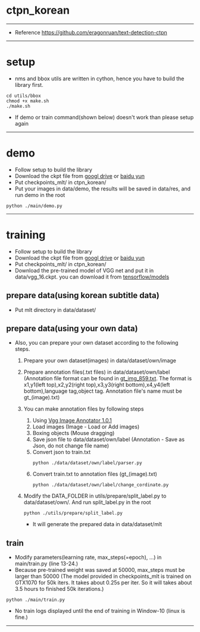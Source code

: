 # ctpn_korean

***
- Reference <https://github.com/eragonruan/text-detection-ctpn>
***
# setup
- nms and bbox utils are written in cython, hence you have to build the library first.
```shell
cd utils/bbox
chmod +x make.sh
./make.sh
```
- If demo or train command(shown below) doesn't work than please setup again
***
# demo
- Follow setup to build the library 
- Download the ckpt file from [googl drive](https://drive.google.com/file/d/1HcZuB_MHqsKhKEKpfF1pEU85CYy4OlWO/view?usp=sharing) or [baidu yun](https://pan.baidu.com/s/1BNHt_9fiqRPGmEXPaxaFXw)
- Put checkpoints_mlt/ in ctpn_korean/
- Put your images in data/demo, the results will be saved in data/res, and run demo in the root 
```shell
python ./main/demo.py
```
***
# training
- Follow setup to build the library 
- Download the ckpt file from [googl drive](https://drive.google.com/file/d/1HcZuB_MHqsKhKEKpfF1pEU85CYy4OlWO/view?usp=sharing) or [baidu yun](https://pan.baidu.com/s/1BNHt_9fiqRPGmEXPaxaFXw)
- Put checkpoints_mlt/ in ctpn_korean/
- Download the pre-trained model of VGG net and put it in data/vgg_16.ckpt. you can download it from [tensorflow/models](https://github.com/tensorflow/models/tree/1af55e018eebce03fb61bba9959a04672536107d/research/slim)

## prepare data(using korean subtitle data)
- Put mlt directory in data/dataset/

## prepare data(using your own data)
- Also, you can prepare your own dataset according to the following steps. 
    1. Prepare your own dataset(images) in data/dataset/own/image
    2. Prepare annotation files(.txt files) in data/dataset/own/label (Annotation file format can be found in [gt_img_859.txt](https://github.com/HONUBIN/ctpn_korean/tree/master/data/readme/gt_img_859.txt). The format is x1,y1(left top),x2,y2(right top),x3,y3(right bottom),x4,y4(left bottom),language tag,object tag. Annotation file's name must be gt_(image).txt)
    3. You can make annotation files by following steps
        1. Using [Vgg Image Annotator 1.0.1](https://www.robots.ox.ac.uk/~vgg/software/via/via-1.0.1.html)
        2. Load images (Image - Load or Add images)
        3. Boxing objects (Mouse dragging)
        4. Save json file to data/dataset/own/label (Annotation - Save as Json, do not change file name)
        5. Convert json to train.txt
            ```shell
            python ./data/dataset/own/label/parser.py
            ```
        6. Convert train.txt to annotation files (gt_(image).txt)
            ```shell
            python ./data/dataset/own/label/change_cordinate.py
            ```
        
    4. Modify the DATA_FOLDER in utils/prepare/split_label.py to data/dataset/own/. And run split_label.py in the root
        ```shell
        python ./utils/prepare/split_label.py
        ```
        - It will generate the prepared data in data/dataset/mlt


## train 
- Modify parameters(learning rate, max_steps(=epoch), ...) in main/train.py (line 13-24.)
- Because pre-trained weight was saved at 50000, max_steps must be larger than 50000 (The model provided in checkpoints_mlt is trained on GTX1070 for 50k iters. It takes about 0.25s per iter. So it will takes about 3.5 hours to finished 50k iterations.)
```shell
python ./main/train.py
```
- No train logs displayed until the end of training in Window-10 (linux is fine.)
***
